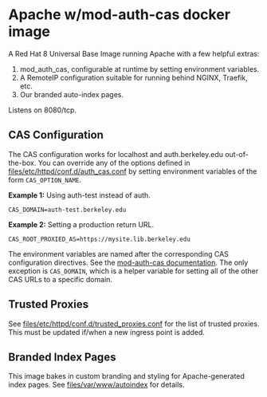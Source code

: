# Apache w/mod-auth-cas docker image

A Red Hat 8 Universal Base Image running Apache with a few helpful extras:

1. mod_auth_cas, configurable at runtime by setting environment variables.
2. A RemoteIP configuration suitable for running behind NGINX, Traefik, etc.
3. Our branded auto-index pages.

Listens on 8080/tcp.

## CAS Configuration

The CAS configuration works for localhost and auth.berkeley.edu out-of-the-box. You can override any of the options defined in [files/etc/httpd/conf.d/auth_cas.conf](files/etc/httpd/conf.d/auth_cas.conf) by setting environment variables of the form `CAS_OPTION_NAME`.

**Example 1:** Using auth-test instead of auth.

```
CAS_DOMAIN=auth-test.berkeley.edu
```

**Example 2:** Setting a production return URL.

```
CAS_ROOT_PROXIED_AS=https://mysite.lib.berkeley.edu
```

The environment variables are named after the corresponding CAS configuration directives. See the [mod-auth-cas documentation](https://github.com/apereo/mod_auth_cas). The only exception is `CAS_DOMAIN`, which is a helper variable for setting all of the other CAS URLs to a specific domain.

## Trusted Proxies

See [files/etc/httpd/conf.d/trusted_proxies.conf](files/etc/httpd/conf.d/trusted_proxies.conf) for the list of trusted proxies. This must be updated if/when a new ingress point is added.

## Branded Index Pages

This image bakes in custom branding and styling for Apache-generated index pages. See [files/var/www/autoindex](files/var/www/autoindex) for details.
